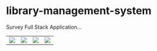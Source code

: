 # library-management-system
Survey Full Stack Application...
<table>
    <tbody><tr>
        <td>
            <a href="https://laravel.com" rel="nofollow"><img src="https://camo.githubusercontent.com/74fdde8b0359d3dbb83ad201d4bd6e5a11c8f41d84c1adeb6c4a6ca38c2e4692/68747470733a2f2f692e696d6775722e636f6d2f70424e543179792e706e67" data-canonical-src="https://i.imgur.com/pBNT1yy.png" style="max-width: 100%;"></a>
        </td>
        <td>
            <a href="https://vuejs.org/" rel="nofollow"><img src="https://camo.githubusercontent.com/9140d86cdaa3774b6a3c2196974d4a18146bcc075997a8c45dbde3726dfbf0a2/68747470733a2f2f692e696d6775722e636f6d2f427851653438792e706e67" data-canonical-src="https://i.imgur.com/BxQe48y.png" style="max-width: 100%;"></a>
        </td>
        <td>
            <a href="https://tailwindcss.com/" rel="nofollow"><img src="https://camo.githubusercontent.com/20ec379698a65fdccce478c09199859a787b2f0a1f45235b1f165e2b44ad9a72/68747470733a2f2f692e696d6775722e636f6d2f776459587367522e706e67" data-canonical-src="https://i.imgur.com/wdYXsgR.png" style="max-width: 100%;"></a>
        </td>
        <td>
            <a target="_blank" rel="noopener noreferrer" href="https://camo.githubusercontent.com/fa3046bb9ba407efb2dcdce4735e333ee7e9130a81ff5dbe622ab022fbca6fb0/68747470733a2f2f692e696d6775722e636f6d2f4b70356b5455702e706e67"><img src="https://camo.githubusercontent.com/fa3046bb9ba407efb2dcdce4735e333ee7e9130a81ff5dbe622ab022fbca6fb0/68747470733a2f2f692e696d6775722e636f6d2f4b70356b5455702e706e67" data-canonical-src="https://i.imgur.com/Kp5kTUp.png" style="max-width: 100%;"></a>
        </td>
    </tr>
</tbody></table>
